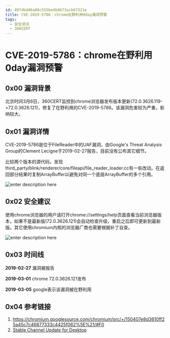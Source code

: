 ```yaml
---
id: 49fdbd46a80c555be4b9673acb67321e
title: CVE-2019-5786：chrome在野利用0day漏洞预警
tags: 
  - 安全资讯
  - 360CERT
---
```


# CVE-2019-5786：chrome在野利用0day漏洞预警

0x00 漏洞背景
---------


北京时间3月6日，360CERT监控到chrome浏览器发布版本更新(72.0.3626.119->72.0.3626.121)，修复了在野利用的CVE-2019-5786。该漏洞危害较为严重，影响较大。


0x01 漏洞详情
---------


CVE-2019-5786是位于FileReader中的UAF漏洞，由Google's Threat Analysis Group的Clement Lecigne于2019-02-27报告，目前没有公布其它细节。


比较两个版本的源代码，发现third\_party/blink/renderer/core/fileapi/file\_reader\_loader.cc有一些改动。在返回部分结果时复制ArrayBuffer以避免对同一个底层ArrayBuffer的多个引用。


![enter description here](https://p403.ssl.qhimgs4.com/t0123f139d028aa9740.png)


0x02 安全建议
---------


使用chrome浏览器的用户请打开chrome://settings/help页面查看当前浏览器版本，如果不是最新版(72.0.3626.121)会自动检查升级，重启之后即可更新到最新版。其它使用chromium内核的浏览器厂商也需要根据补丁自查。


![enter description here](https://p403.ssl.qhimgs4.com/t019506804a021f2b95.png)


0x03 时间线
--------


**2019-02-27** 漏洞被报告


**2019-03-01** chrome 72.0.3626.121发布


**2019-03-05** google表示该漏洞被在野利用


0x04 参考链接
---------


1. <https://chromium.googlesource.com/chromium/src/+/150407e8d3610ff25a45c7c46877333c4425f062%5E%21/#F0>
2. [Stable Channel Update for Desktop](https://chromereleases.googleblog.com/2019/03/stable-channel-update-for-desktop.html)


